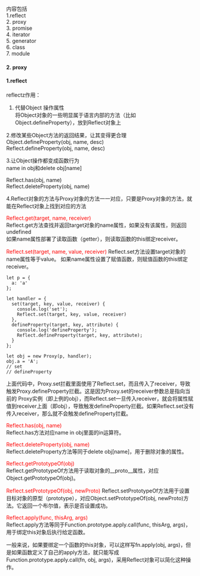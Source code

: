 内容包括   
1.reflect  
2. proxy  
3. promise  
4. iterator  
5. generator  
6. class  
7. module  





#### 2. proxy



#### 1.reflect
reflectz作用：

1.  代替Object 操作属性  
将Object对象的一些明显属于语言内部的方法（比如Object.defineProperty），放到Reflect对象上

2.修改某些Object方法的返回结果，让其变得更合理  
Object.defineProperty(obj, name, desc)  
Reflect.defineProperty(obj, name, desc)


3.让Object操作都变成函数行为  
name in obj和delete obj[name]

Reflect.has(obj, name)  
Reflect.deleteProperty(obj, name)


4.Reflect对象的方法与Proxy对象的方法一一对应，只要是Proxy对象的方法，就能在Reflect对象上找到对应的方法






<font color="red">Reflect.get(target, name, receiver)  </font>  
Reflect.get方法查找并返回target对象的name属性，如果没有该属性，则返回undefined  
如果name属性部署了读取函数（getter），则读取函数的this绑定receiver。

<font color="red">
Reflect.set(target, name, value, receiver)  </font>  
Reflect.set方法设置target对象的name属性等于value。  
如果name属性设置了赋值函数，则赋值函数的this绑定receiver。  

```
let p = {
  a: 'a'
};

let handler = {
  set(target, key, value, receiver) {
    console.log('set');
    Reflect.set(target, key, value, receiver)
  },
  defineProperty(target, key, attribute) {
    console.log('defineProperty');
    Reflect.defineProperty(target, key, attribute);
  }
};

let obj = new Proxy(p, handler);
obj.a = 'A';
// set
// defineProperty
```

上面代码中，Proxy.set拦截里面使用了Reflect.set，而且传入了receiver，导致触发Proxy.defineProperty拦截。这是因为Proxy.set的receiver参数总是指向当前的 Proxy实例（即上例的obj），而Reflect.set一旦传入receiver，就会将属性赋值到receiver上面（即obj），导致触发defineProperty拦截。如果Reflect.set没有传入receiver，那么就不会触发defineProperty拦截。





<font color="red">Reflect.has(obj, name)  </font>  
Reflect.has方法对应name in obj里面的in运算符。



<font color="red">Reflect.deleteProperty(obj, name)</font>  
Reflect.deleteProperty方法等同于delete obj[name]，用于删除对象的属性。


<font color="red">Reflect.getPrototypeOf(obj)</font>  
Reflect.getPrototypeOf方法用于读取对象的__proto__属性，对应Object.getPrototypeOf(obj)。





<font color="red">Reflect.setPrototypeOf(obj, newProto)</font>
Reflect.setPrototypeOf方法用于设置目标对象的原型（prototype），对应Object.setPrototypeOf(obj, newProto)方法。它返回一个布尔值，表示是否设置成功。




<font color="red">Reflect.apply(func, thisArg, args)</font>  
Reflect.apply方法等同于Function.prototype.apply.call(func, thisArg, args)，用于绑定this对象后执行给定函数。



一般来说，如果要绑定一个函数的this对象，可以这样写fn.apply(obj, args)，但是如果函数定义了自己的apply方法，就只能写成Function.prototype.apply.call(fn, obj, args)，采用Reflect对象可以简化这种操作。

































